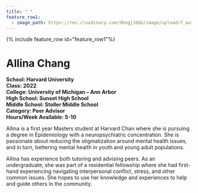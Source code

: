 ```yaml
---
title: " "
feature_row1:
  - image_path: https://res.cloudinary.com/dhngj18do/image/upload/f_auto,q_auto/v1/images/activities/pa_allina_chang
---
```


{% include feature_row id="feature_row1"%}

# Allina Chang

**School: Harvard University**  
**Class: 2022**  
**College: University of Michigan – Ann Arbor**  
**High School: Sunset High School**  
**Middle School: Stoller Middle School**  
**Category: Peer Advisor**  
**Hours/Week Available: 5-10**  

Allina is a first year Masters student at Harvard Chan where she is pursuing a degree in Epidemiology with a neuropsychiatric concentration. She is passionate about reducing the stigmatization around mental health issues, and in turn, bettering mental health in youth and young adult populations.

Allina has experience both tutoring and advising peers. As an undergraduate, she was part of a residential fellowship where she had first-hand experiencing navigating interpersonal conflict, stress, and other common issues. She hopes to use her knowledge and experiences to help and guide others in the community.
